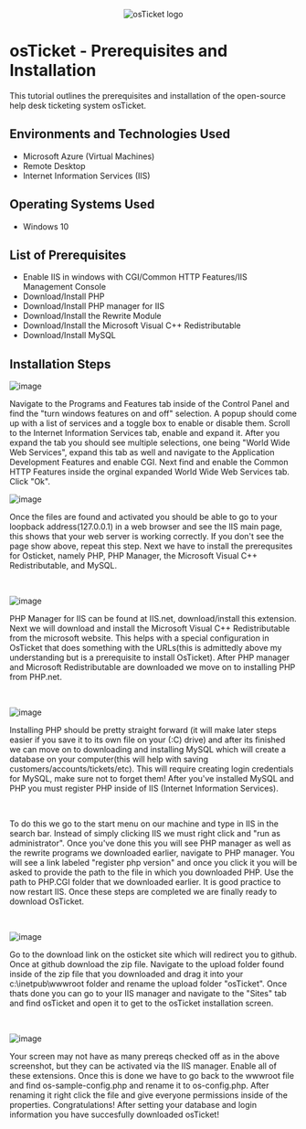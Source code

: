 <p align="center">
<img src="https://i.imgur.com/Clzj7Xs.png" alt="osTicket logo"/>
</p>

<h1>osTicket - Prerequisites and Installation</h1>
This tutorial outlines the prerequisites and installation of the open-source help desk ticketing system osTicket.<br />

<h2>Environments and Technologies Used</h2>

- Microsoft Azure (Virtual Machines)
- Remote Desktop
- Internet Information Services (IIS)

<h2>Operating Systems Used </h2>

- Windows 10</b>

<h2>List of Prerequisites</h2>

- Enable IIS in windows with CGI/Common HTTP Features/IIS Management Console
- Download/Install PHP
- Download/Install PHP manager for IIS
- Download/Install the Rewrite Module 
- Download/Install the Microsoft Visual C++ Redistributable
- Download/Install MySQL

<h2>Installation Steps</h2>


![image](https://github.com/GavinInSpace/osticket-prereqs/assets/153689700/b335462f-4c52-48c5-ac49-bd64361b7b05)

<p>
  Navigate to the Programs and Features tab inside of the Control Panel and find the "turn windows features on and off" selection. A popup should come up with a list of services and a toggle box to enable or disable them. Scroll to the Internet Information Services tab, enable and expand it. After you expand the tab you should see multiple selections, one being "World Wide Web Services", expand this tab as well and navigate to the Application Development Features and enable CGI. Next find and enable the Common HTTP Features inside the orginal expanded World Wide Web Services tab. Click "Ok". 
  
  ![image](https://github.com/GavinInSpace/osticket-prereqs/assets/153689700/d06605c8-e230-4dd7-b050-151cd9f4d368)

  Once the files are found and activated you should be able to go to your loopback address(127.0.0.1) in a web browser and see the IIS main page, this shows that your web server is working correctly. If you don't see the page show above, repeat this step. Next we have to install the prerequsites for Osticket, namely PHP, PHP Manager, the Microsoft Visual C++ Redistributable, and MySQL.
</p>
<br />

![image](https://github.com/GavinInSpace/osticket-prereqs/assets/153689700/6054894c-f453-48e1-b0bd-b677a05fd819)

<p>
  PHP Manager for IIS can be found at IIS.net, download/install this extension. Next we will download and install the Microsoft Visual C++ Redistributable from the microsoft website. This helps with a special configuration in OsTicket that does something with the URLs(this is admittedly above my understanding but is a prerequisite to install OsTicket).  After PHP manager and Microsoft Redistributable are downloaded we move on to installing PHP from PHP.net. 
</p>
<br />

![image](https://github.com/GavinInSpace/osticket-prereqs/assets/153689700/989e129a-1f99-4c56-be8c-fc4373702219)

<p>
  Installing PHP should be pretty straight forward (it will make later steps easier if you save it to its own file on your (:C) drive) and after its finished we can move on to downloading and installing MySQL which will create a database on your computer(this will help with saving customers/accounts/tickets/etc). This will require creating login credentials for MySQL, make sure not to forget them! After you've installed MySQL and PHP you must register PHP inside of IIS (Internet Information Services).
</p>
<br />
<p>
  To do this we go to the start menu on our machine and type in IIS in the search bar. Instead of simply clicking IIS we must right click and "run as administrator". Once you've done this you will see PHP manager as well as the rewrite programs we downloaded earlier, navigate to PHP manager. You will see a link labeled "register php version" and once you click it you will be asked to provide the path to the file in which you downloaded PHP. Use the path to PHP.CGI folder that we downloaded earlier. It is good practice to now restart IIS. Once these steps are completed we are finally ready to download OsTicket.
</p>
<br />

![image](https://github.com/GavinInSpace/osticket-prereqs/assets/153689700/285cee53-ceb5-4f37-b1c4-76c09376d193)

<p>
  Go to the download link on the osticket site which will redirect you to github. Once at github download the zip file. Navigate to the upload folder found inside of the zip file that you downloaded and drag it into your c:\inetpub\wwwroot folder and rename the upload folder "osTicket". Once thats done you can go to your IIS manager and navigate to the "Sites" tab and find osTicket and open it to get to the osTicket installation screen.
</p>
<br />

![image](https://github.com/GavinInSpace/osticket-prereqs/assets/153689700/ca9ebea8-299a-42cc-aaf2-c236441adf13)

<p>
  Your screen may not have as many prereqs checked off as in the above screenshot, but they can be activated via the IIS manager. Enable all of these extensions. Once this is done we have to go back to the wwwroot file and find os-sample-config.php and rename it to os-config.php. After renaming it right click the file and give everyone permissions inside of the properties. 
  Congratulations! After setting your database and login information you have succesfully downloaded osTicket!
</p>


